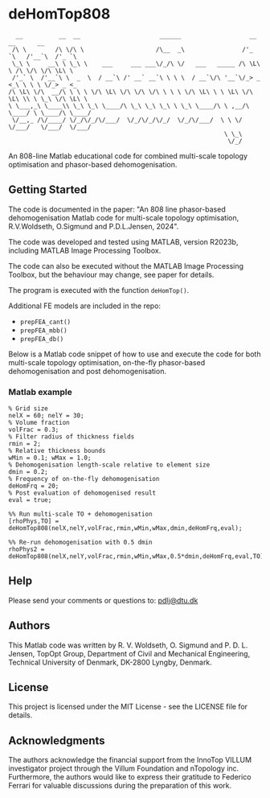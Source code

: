 # deHomTop808
```
  __          __  __                      ______                   __       __      __     
 /\ \        /\ \/\ \                    /\__  _\                /'_ `\   /'__`\  /'_ `\   
 \_\ \     __\ \ \_\ \    ___     ___ ___\/_/\ \/   ___   _____ /\ \L\ \ /\ \/\ \/\ \L\ \  
 /'_` \  /'__`\ \  _  \  / __`\ /' __` __`\ \ \ \  / __`\/\ '__`\/_> _ <_\ \ \ \ \/_> _ <_ 
/\ \L\ \/\  __/\ \ \ \ \/\ \L\ \/\ \/\ \/\ \ \ \ \/\ \L\ \ \ \L\ \/\ \L\ \\ \ \_\ \/\ \L\ \
\ \___,_\ \____\\ \_\ \_\ \____/\ \_\ \_\ \_\ \ \_\ \____/\ \ ,__/\ \____/ \ \____/\ \____/
 \/__,_ /\/____/ \/_/\/_/\/___/  \/_/\/_/\/_/  \/_/\/___/  \ \ \/  \/___/   \/___/  \/___/ 
                                                            \ \_\                          
                                                             \/_/                               
```

An 808-line Matlab educational code for combined multi-scale topology optimisation and phasor-based dehomogenisation.

## Getting Started

The code is documented in the paper: "An 808 line phasor-based dehomogenisation Matlab code for multi-scale topology optimisation, R.V.Woldseth, O.Sigmund and P.D.L.Jensen, 2024".

The code was developed and tested using MATLAB, version R2023b, including MATLAB Image Processing Toolbox.

The code can also be executed without the MATLAB Image Processing Toolbox, but the behaviour may change, see paper for details.

The program is executed with the function ```deHomTop()```.

Additional FE models are included in the repo:
- ```prepFEA_cant()```
- ```prepFEA_mbb()```
- ```prepFEA_db()```

Below is a Matlab code snippet of how to use and execute the code for both multi-scale topology optimisation, on-the-fly phasor-based dehomogenisation and post dehomogenisation.

### Matlab example
```
% Grid size
nelX = 60; nelY = 30;
% Volume fraction
volFrac = 0.3;
% Filter radius of thickness fields
rmin = 2;
% Relative thickness bounds
wMin = 0.1; wMax = 1.0;
% Dehomogenisation length-scale relative to element size
dmin = 0.2;
% Frequency of on-the-fly dehomogenisation
deHomFrq = 20;
% Post evaluation of dehomogenised result
eval = true;

%% Run multi-scale TO + dehomogenisation
[rhoPhys,TO] = deHomTop808(nelX,nelY,volFrac,rmin,wMin,wMax,dmin,deHomFrq,eval); 

%% Re-run dehomogenisation with 0.5 dmin
rhoPhys2 = deHomTop808(nelX,nelY,volFrac,rmin,wMin,wMax,0.5*dmin,deHomFrq,eval,TO); 
```

## Help

Please send your comments or questions to: pdlj@dtu.dk

## Authors

This Matlab code was written by R. V. Woldseth, O. Sigmund and P. D. L. Jensen,
TopOpt Group, Department of Civil and Mechanical Engineering,
Technical University of Denmark,
DK-2800 Lyngby, Denmark.                                                

## License

This project is licensed under the MIT License - see the LICENSE file for details.

## Acknowledgments

The authors acknowledge the financial support from the InnoTop VILLUM investigator project through the Villum Foundation and nTopology inc. Furthermore, the authors would like to express their gratitude to Federico Ferrari for valuable discussions during the preparation of this work.